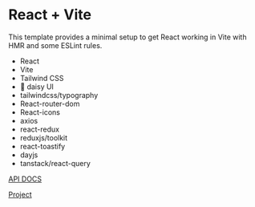 # React + Vite

This template provides a minimal setup to get React working in Vite with HMR and some ESLint rules.

- React
- Vite
- Tailwind CSS
- 🌼 daisy UI
- tailwindcss/typography
- React-router-dom
- React-icons
- axios
- react-redux
- reduxjs/toolkit
- react-toastify
- dayjs
- tanstack/react-query

[API DOCS](https://documenter.getpostman.com/view/18152321/2s9Xy5KpTi)

[Project](https://spiffy-creponne-a5df25.netlify.app/)
